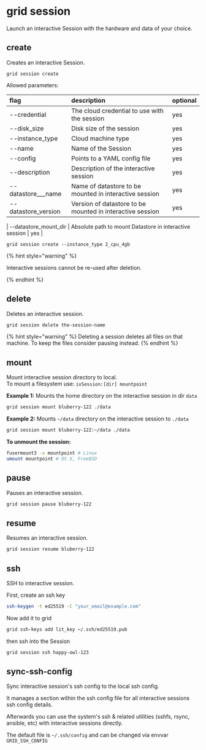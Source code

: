 # grid session

Launch an interactive Session with the hardware and data of your choice.

## create

Creates an interactive Session.

```text
grid session create
```

Allowed parameters:

| flag | description | optional |
| :--- | :--- | :--- |
| --credential | The cloud credential to use with the session | yes |
| --disk\_size | Disk size of the session | yes |
| --instance\_type | Cloud machine type | yes |
| --name | Name of the Session | yes |
| --config | Points to a YAML config file | yes |
| --description | Description of the interactive session | yes |
| --datastore\_\_\_name | Name of datastore to be mounted in interactive session | yes |
| --datastore\_version | Version of datastore to be mounted in interactive session | yes |

| --datastore\_mount\_dir | Absolute path to mount Datastore in interactive session | yes |

```text
grid session create --instance_type 2_cpu_4gb
```

{% hint style="warning" %}

Interactive sessions cannot be re-used after deletion.

{% endhint %}

## delete

Deletes an interactive session.

```bash
grid session delete the-session-name
```

{% hint style="warning" %}
Deleting a session deletes all files on that machine. To keep the files consider pausing instead.
{% endhint %}

## mount

Mount interactive session directory to local.  
To mount a filesystem use: `ixSession:[dir] mountpoint`

**Example 1:** Mounts the home directory on the interactive session in dir `data`

```bash
grid session mount bluberry-122 ./data
```

**Example 2:** Mounts `~/data` directory on the interactive session to `./data`

```bash
grid session mount bluberry-122:~/data ./data
```

**To unmount the session:**

```bash
fusermount3 -u mountpoint # Linux
umount mountpoint # OS X, FreeBSD
```

## pause

Pauses an interactive session.

```bash
grid session pause bluberry-122
```

## resume

Resumes an interactive session.

```bash
grid session resume bluberry-122
```

## ssh

SSH to interactive session.

First, create an ssh key

```bash
ssh-keygen -t ed25519 -C "your_email@example.com"
```

Now add it to grid

```bash
grid ssh-keys add lit_key ~/.ssh/ed25519.pub
```

then ssh into the Session

```bash
grid session ssh happy-owl-123
```

## sync-ssh-config

Sync interactive session's ssh config to the local ssh config.


It manages a section within the ssh config file for all interactive sessions ssh config details.


Afterwards you can use the system's ssh & related utilities \(sshfs, rsync, ansible, etc\) with interactive sessions directly.

The default file is `~/.ssh/config` and can be changed via envvar `GRID_SSH_CONFIG`

